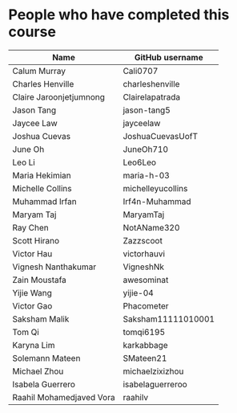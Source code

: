 # People who have completed this course
| Name                     | GitHub username   |
|--------------------------|-------------------|
| Calum Murray             | Cali0707          |
| Charles Henville         | charleshenville   |
| Claire Jaroonjetjumnong  | Clairelapatrada   |
| Jason Tang               | jason-tang5       |
| Jaycee Law               | jayceelaw         |
| Joshua Cuevas            | JoshuaCuevasUofT  |
| June Oh                  | JuneOh710         |
| Leo Li                   | Leo6Leo           |
| Maria Hekimian           | maria-h-03        |
| Michelle Collins         | michelleyucollins |
| Muhammad Irfan           | Irf4n-Muhammad    |
| Maryam Taj               | MaryamTaj         |
| Ray Chen                 | NotAName320       |
| Scott Hirano             | Zazzscoot         |
| Victor Hau               | victorhauvi       |
| Vignesh Nanthakumar      | VigneshNk         |
| Zain Moustafa            | awesominat        |
| Yijie Wang               | yijie-04          |
| Victor Gao               | Phacometer        |
| Saksham Malik		   | Saksham11111010001|
| Tom Qi                   | tomqi6195         |
| Karyna Lim               | karkabbage        |
| Solemann Mateen          | SMateen21         |
| Michael Zhou             | michaelzixizhou   |
| Isabela Guerrero         | isabelaguerreroo  | 
| Raahil Mohamedjaved Vora | raahilv           |
